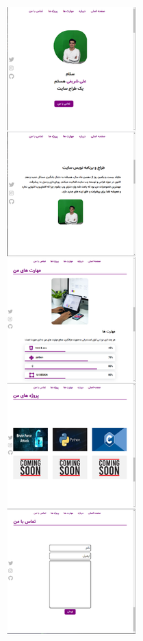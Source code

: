 <img width="300px" src="./doc/1.png" >
<img width="300px" src="./doc/2.png" >
<img width="300px" src="./doc/3.png" >
<img width="300px" src="./doc/4.png" >
<img width="300px" src="./doc/5.png" >
